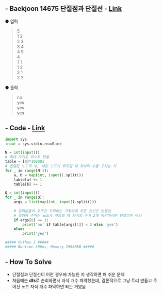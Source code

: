 ## - Baekjoon 14675 단절점과 단절선 - [Link](https://www.acmicpc.net/problem/14675)
● 입력  
> 5  
1 2  
2 3  
3 4  
4 5  
4  
1 1  
1 2  
2 1  
2 2  

● 출력
> no  
yes  
yes   
yes    

## - Code - [Link](https://github.com/imtaesuu/AlgorithmPractice_with_Python/blob/main/Tree/Baekjoon_14675/Baekjoon_14675.py)

```python
import sys
input = sys.stdin.readline

N = int(input())
# 최대 크기로 리스트 만듦
table = [0]*100001
# 연결된 노드의 수, 해당 노드가 루트일 때 자식의 수를 구하는 거
for _ in range(N-1):
    a, b = map(int, input().split())
    table[a] += 1
    table[b] += 1

Q = int(input())
for _ in range(Q):
    args = list(map(int, input().split()))
    
    # 입력값들이 무조건 트리라는 가정하에 모든 간선은 단절선
    # 질의에 주어진 노드가 루트일 때 자식의 수가 2개 미만이라면 단절점이 아님
    if args[0] == 1:
        print('no' if table[args[1]] < 2 else 'yes')
    else:
        print('yes')

##### Python 3 #####
##### Runtime 300ms, Memory 29980KB #####
```

## - **How To Solve**
- 단절점과 단절선이 어떤 경우에 가능한 지 생각하면 꽤 쉬운 문제
- 처음에는 **dfs**로 순회하면서 자식 개수 파악했는데, 결론적으로 그냥 트리 만들고 주어진 노드 자식 개수 파악하면 되는 거였음